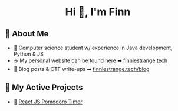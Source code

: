<h1 align="center">Hi 👋, I'm Finn</h1>

## 📌 About Me 
- 🍩 Computer science student w/ experience in Java development, Python & JS
- ☕ My personal website can be found here ➡ [finnlestrange.tech](https://finnlestrange.tech)
- 📠 Blog posts & CTF write-ups ➡ [finnlestrange.tech/blog](https://finnlestrange.tech/blog)

## 🧠 My Active Projects

- 🍅 [React JS Pomodoro Timer](https://pomodoro.finnlestrange.tech/)

